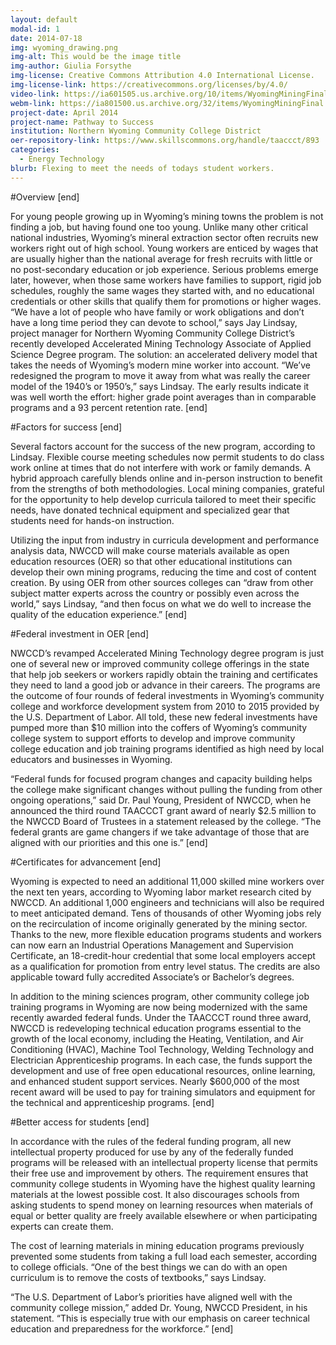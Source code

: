 ```yaml
---
layout: default
modal-id: 1
date: 2014-07-18
img: wyoming_drawing.png
img-alt: This would be the image title
img-author: Giulia Forsythe
img-license: Creative Commons Attribution 4.0 International License.
img-license-link: https://creativecommons.org/licenses/by/4.0/
video-link: https://ia601505.us.archive.org/10/items/WyomingMiningFinal2/Wyoming-Mining-final2.mp4
webm-link: https://ia801500.us.archive.org/32/items/WyomingMiningFinal.webmsd/Wyoming-Mining-final.webmsd.webm
project-date: April 2014
project-name: Pathway to Success
institution: Northern Wyoming Community College District
oer-repository-link: https://www.skillscommons.org/handle/taaccct/893
categories:
  - Energy Technology
blurb: Flexing to meet the needs of todays student workers.
---
```


#Overview
[end]

For young people growing up in Wyoming’s mining towns the problem is not finding a job, but having found one too young. Unlike many other critical national industries, Wyoming’s mineral extraction sector often recruits new workers right out of high school. Young workers are enticed by wages that are usually higher than the national average for fresh recruits with little or no post-secondary education or job experience. Serious problems emerge later, however, when those same workers have families to support, rigid job schedules, roughly the same wages they started with, and no educational credentials or other skills that qualify them for promotions or higher wages. “We have a lot of people who have family or work obligations and don’t have a long time period they can devote to school,” says Jay Lindsay, project manager for Northern Wyoming Community College District’s recently developed Accelerated Mining Technology Associate of Applied Science Degree program. The solution: an accelerated delivery model that takes the needs of Wyoming’s modern mine worker into account. “We’ve redesigned the program to move it away from what was really the career model of the 1940’s or 1950’s,” says Lindsay. The early results indicate it was well worth the effort: higher grade point averages than in comparable programs and a 93 percent retention rate.
[end]

#Factors for success
[end]

Several factors account for the success of the new program, according to Lindsay. Flexible course meeting schedules now permit students to do class work online at times that do not interfere with work or family demands. A hybrid approach carefully blends online and in-person instruction to benefit from the strengths of both methodologies. Local mining companies, grateful for the opportunity to help develop curricula tailored to meet their specific needs, have donated technical equipment and specialized gear that students need for hands-on instruction. 

Utilizing the input from industry in curricula development and performance analysis data, NWCCD will make course materials available as open education resources (OER) so that other educational institutions can develop their own mining programs, reducing the time and cost of content creation. By using OER from other sources colleges can “draw from other subject matter experts across the country or possibly even across the world,” says Lindsay, “and then focus on what we do well to increase the quality of the education experience.”
[end]

#Federal investment in OER
[end]

NWCCD’s revamped Accelerated Mining Technology degree program is just one of several new or improved community college offerings in the state that help job seekers or workers rapidly obtain the training and certificates they need to land a good job or advance in their careers. The programs are the outcome of four rounds of federal investments in Wyoming’s community college and workforce development system from 2010 to 2015 provided by the U.S. Department of Labor. All told, these new federal investments have pumped more than $10 million into the coffers of Wyoming’s community college system to support efforts to develop and improve community college education and job training programs identified as high need by local educators and businesses in Wyoming.

“Federal funds for focused program changes and capacity building helps the college make significant changes without pulling the funding from other ongoing operations,” said Dr. Paul Young, President of NWCCD, when he announced the third round TAACCCT grant award of nearly $2.5 million to the NWCCD Board of Trustees in a statement released by the college. “The federal grants are game changers if we take advantage of those that are aligned with our priorities and this one is.”
[end]

#Certificates for advancement
[end]

Wyoming is expected to need an additional 11,000 skilled mine workers over the next ten years, according to Wyoming labor market research cited by NWCCD. An additional 1,000 engineers and technicians will also be required to meet anticipated demand. Tens of thousands of other Wyoming jobs rely on the recirculation of income originally generated by the mining sector. Thanks to the new, more flexible education programs students and workers can now earn an Industrial Operations Management and Supervision Certificate, an 18-credit-hour credential that some local employers accept as a qualification for promotion from entry level status. The credits are also applicable toward fully accredited Associate’s or Bachelor’s degrees.

In addition to the mining sciences program, other community college job training programs in Wyoming are now being modernized with the same recently awarded federal funds. Under the TAACCCT round three award, NWCCD is redeveloping technical education programs essential to the growth of the local economy, including the Heating, Ventilation, and Air Conditioning (HVAC), Machine Tool Technology, Welding Technology and Electrician Apprenticeship programs. In each case, the funds support the development and use of free open educational resources, online learning, and enhanced student support services. Nearly $600,000 of the most recent award will be used to pay for training simulators and equipment for the technical and apprenticeship programs.
[end]

#Better access for students
[end]

In accordance with the rules of the federal funding program, all new intellectual property produced for use by any of the federally funded programs will be released with an intellectual property license that permits their free use and improvement by others. The requirement ensures that community college students in Wyoming have the highest quality learning materials at the lowest possible cost. It also discourages schools from asking students to spend money on learning resources when materials of equal or better quality are freely available elsewhere or when participating experts can create them.

The cost of learning materials in mining education programs previously prevented some students from taking a full load each semester, according to college officials. “One of the best things we can do with an open curriculum is to remove the costs of textbooks,” says Lindsay. 

“The U.S. Department of Labor’s priorities have aligned well with the community college mission,” added Dr. Young, NWCCD President, in his statement. “This is especially true with our emphasis on career technical education and preparedness for the workforce.”
[end]
